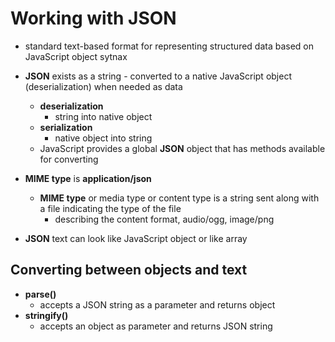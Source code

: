 # Working with JSON
- standard text-based format for representing structured data based on JavaScript object sytnax
- <b>JSON</b> exists as a string - converted to a native JavaScript object (deserialization) when needed as data
  - <b>deserialization</b> 
    - string into native object
  - <b>serialization</b>
    - native object into string
  - JavaScript provides a global <b>JSON</b> object that has methods available for converting

- <b>MIME type</b> is <b>application/json</b>
  - <b>MIME type</b> or media type or content type is a string sent along with a file indicating the type of the file
    - describing the content format, audio/ogg, image/png

- <b>JSON</b> text can look like JavaScript object or like array

## Converting between objects and text
- <b>parse()</b>
  - accepts a JSON string as a parameter and returns object
- <b>stringify()</b>
  - accepts an object as parameter and returns JSON string
